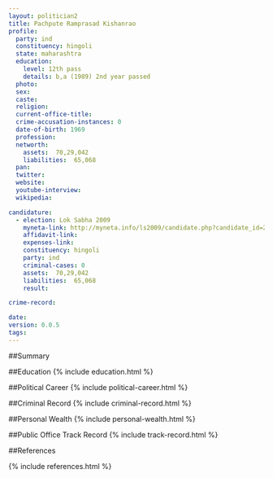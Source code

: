 ```yaml
---
layout: politician2
title: Pachpute Ramprasad Kishanrao
profile: 
  party: ind
  constituency: hingoli
  state: maharashtra
  education: 
    level: 12th pass
    details: b,a (1989) 2nd year passed
  photo: 
  sex: 
  caste: 
  religion: 
  current-office-title: 
  crime-accusation-instances: 0
  date-of-birth: 1969
  profession: 
  networth: 
    assets:  70,29,042
    liabilities:  65,068
  pan: 
  twitter: 
  website: 
  youtube-interview: 
  wikipedia: 

candidature: 
  - election: Lok Sabha 2009
    myneta-link: http://myneta.info/ls2009/candidate.php?candidate_id=257
    affidavit-link: 
    expenses-link: 
    constituency: hingoli 
    party: ind
    criminal-cases: 0
    assets:  70,29,042
    liabilities:  65,068
    result:  

crime-record: 

date: 
version: 0.0.5
tags: 
---
```

##Summary


##Education
{% include education.html %}


##Political Career
{% include political-career.html %}


##Criminal Record
{% include criminal-record.html %}


##Personal Wealth
{% include personal-wealth.html %}


##Public Office Track Record
{% include track-record.html %}


##References


{% include references.html %}